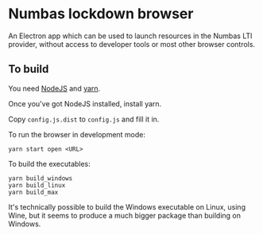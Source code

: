 # Numbas lockdown browser

An Electron app which can be used to launch resources in the Numbas LTI provider, without access to developer tools or most other browser controls.

## To build

You need [NodeJS](https://nodejs.org/en/) and [yarn](https://classic.yarnpkg.com/en/docs/install#debian-stable).

Once you've got NodeJS installed, install yarn.

Copy `config.js.dist` to `config.js` and fill it in.

To run the browser in development mode:

```
yarn start open <URL>
```

To build the executables:

```
yarn build_windows
yarn build_linux
yarn build_max
```

It's technically possible to build the Windows executable on Linux, using Wine, but it seems to produce a much bigger package than building on Windows.
